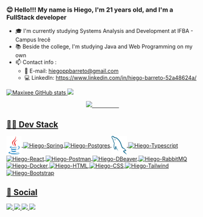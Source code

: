 ### 😊 Hello!!! My name is Hiego, I'm 21 years old, and I'm a FullStack developer

- 🎓 I'm currently studying Systems Analysis and Development at IFBA - Campus Irecê
- 📚 Beside the college, I'm studying Java and Web Programming on my own
- 📫 Contact info :
  - 📧 E-mail: hiegoppbarreto@gmail.com
  - 💻 LinkedIn: https://www.linkedin.com/in/hiego-barreto-52a48624a/

<div>
  <a href="https://github.com/Maxixee">
  
  ![Maxixee GitHub stats](https://github-readme-stats.vercel.app/api?username=Maxixee&show_icons=true&theme=dark&count_private=true&)
  <img height="180em" src="https://github-readme-stats.vercel.app/api/top-langs/?username=Maxixee&layout=compact&langs_count=7&theme=dracula"/>
</div>

<div align="center">
  <img height="180em" src="https://github-readme-streak-stats.herokuapp.com/?user=Maxixee&theme=nightowl&hide_border=false"/> &nbsp;&nbsp;&nbsp;&nbsp;&nbsp;&nbsp;&nbsp;&nbsp;&nbsp;&nbsp;&nbsp;&nbsp;&nbsp;&nbsp;&nbsp;&nbsp;&nbsp;
</div>

## 👨‍💻 Dev Stack
<div style="display: inline_block">
  <img align="center" alt="Hiego-Java" height="50" width="40" src="https://raw.githubusercontent.com/devicons/devicon/master/icons/java/java-original.svg" />
  <img align="center" alt="Hiego-Spring" height="50" width="40" src="https://cdn.jsdelivr.net/gh/devicons/devicon/icons/spring/spring-original.svg" />
  <img align="center" alt="Hiego-Postgres" height="50" width="40" src="https://cdn.jsdelivr.net/gh/devicons/devicon@latest/icons/postgresql/postgresql-original.svg" />
  <img align="center" alt="Hiego-MySQL" height="50" width="40" src="https://raw.githubusercontent.com/devicons/devicon/master/icons/mysql/mysql-original.svg" />
  <img align="center" alt="Hiego-Typescript" height="50" width="40" src="https://cdn.jsdelivr.net/gh/devicons/devicon@latest/icons/typescript/typescript-original.svg" />
  <img align="center" alt="Hiego-React" height="50" width="40" src="https://cdn.jsdelivr.net/gh/devicons/devicon@latest/icons/react/react-original.svg" />
  <img align="center" alt="Hiego-Postman" height="50" width="40" src="https://cdn.jsdelivr.net/gh/devicons/devicon@latest/icons/postman/postman-original.svg" />
  <img align="center" alt="Hiego-DBeaver" height="50" width="40" src="https://cdn.jsdelivr.net/gh/devicons/devicon@latest/icons/dbeaver/dbeaver-original.svg" />       
  <img align="center" alt="Hiego-RabbitMQ" height="50" width="40" src="https://cdn.jsdelivr.net/gh/devicons/devicon@latest/icons/rabbitmq/rabbitmq-original.svg" />
  <img align="center" alt="Hiego-Docker" height="50" width="40" src="https://cdn.jsdelivr.net/gh/devicons/devicon@latest/icons/docker/docker-original-wordmark.svg" />
  <img align="center" alt="Hiego-HTML" height="50" width="40" src="https://cdn.jsdelivr.net/gh/devicons/devicon/icons/html5/html5-original.svg" />
  <img align="center" alt="Hiego-CSS" height="50" width="40" src="https://cdn.jsdelivr.net/gh/devicons/devicon/icons/css3/css3-original.svg" />
  <img align="center" alt="Hiego-Tailwind" height="50" width="40" src="https://cdn.jsdelivr.net/gh/devicons/devicon@latest/icons/tailwindcss/tailwindcss-original.svg" />
  <img align="center" alt="Hiego-Bootstrap" height="50" width="40" src="https://cdn.jsdelivr.net/gh/devicons/devicon@latest/icons/bootstrap/bootstrap-original.svg" />
</div>

## 📱 Social
<div>
  <a href="https://www.instagram.com/maxixin_/" target="_blank">
    <img src="https://img.shields.io/badge/-Instagram-%23E4405F?style=for-the-badge&logo=instagram&logoColor=white" target="_blank">
  </a>
  <a href="https://wa.me/+5571993414353" target="_blank">
    <img src="https://img.shields.io/badge/WhatsApp-25D366?style=for-the-badge&logo=whatsapp&logoColor=white" /> 
  </a>
  <a href="https://www.linkedin.com/in/hiego-barreto-52a48624a/" target="_blank">
    <img src="https://img.shields.io/badge/-LinkedIn-%230077B5?style=for-the-badge&logo=linkedin&logoColor=white" target="_blank">
  </a> 
  <a href = "mailto:hiegoppbarreto@gmail.com">
    <img src="https://img.shields.io/badge/-Gmail-%23333?style=for-the-badge&logo=gmail&logoColor=white" target="_blank">
  </a>
</div>
